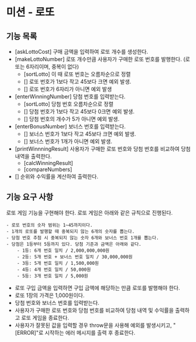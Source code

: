 # 미션 - 로또
## 기능 목록

- [askLottoCost] 구매 금액을 입력하여 로또 개수를 생성한다. 
- [makeLottoNumber] 로또 개수만큼 사용자가 구매한 로또 번호를 발행한다. (로또는 6자리이며, 중복이 없다)
    - [sortLotto] 이 때 로또 번호는 오름차순으로 정렬
    - [] 로또 번호가 1보다 작고 45보다 크면 예외 발생. 
    - [] 로또 번호가 6자리가 아니면 예외 발생
- [enterWinningNumber] 당첨 번호를 입력받는다. 
    - [sortLotto] 당첨 번호 오름차순으로 정렬
    - [] 당첨 번호가 1보다 작고 45보다 0크면 예외 발생. 
    - [] 당첨 번호의 개수가 5가 아니면 예외 발생.
- [enterBonusNumber] 보너스 번호를 입력받는다. 
    - [] 보너스 번호가 1보다 작고 45보다 크면 예외 발생. 
    - [] 보너스 번호가 1개가 아니면 예외 발생.
- [printWinnningResult] 사용자가 구매한 로또 번호와 당첨 번호를 비교하여 당첨 내역을 출력한다.
    - [calcWinningResult]
    - [compareNumbers]
- [] 순위와 수익률을 계산하여 출력한다. 

## 기능 요구 사항
로또 게임 기능을 구현해야 한다. 로또 게임은 아래와 같은 규칙으로 진행된다.

```
- 로또 번호의 숫자 범위는 1~45까지이다.
- 1개의 로또를 발행할 때 중복되지 않는 6개의 숫자를 뽑는다.
- 당첨 번호 추첨 시 중복되지 않는 숫자 6개와 보너스 번호 1개를 뽑는다.
- 당첨은 1등부터 5등까지 있다. 당첨 기준과 금액은 아래와 같다.
    - 1등: 6개 번호 일치 / 2,000,000,000원
    - 2등: 5개 번호 + 보너스 번호 일치 / 30,000,000원
    - 3등: 5개 번호 일치 / 1,500,000원
    - 4등: 4개 번호 일치 / 50,000원
    - 5등: 3개 번호 일치 / 5,000원
```  
- 로또 구입 금액을 입력하면 구입 금액에 해당하는 만큼 로또를 발행해야 한다.
- 로또 1장의 가격은 1,000원이다.
- 당첨 번호와 보너스 번호를 입력받는다.
- 사용자가 구매한 로또 번호와 당첨 번호를 비교하여 당첨 내역 및 수익률을 출력하고 로또 게임을 종료한다.
- 사용자가 잘못된 값을 입력할 경우 throw문을 사용해 예외를 발생시키고, "[ERROR]"로 시작하는 에러 메시지를 출력 후 종료한다.

